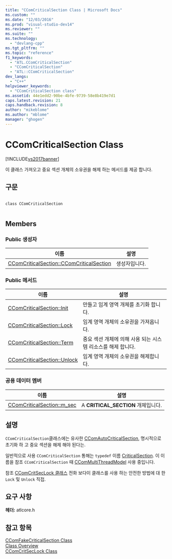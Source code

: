 ```yaml
---
title: "CComCriticalSection Class | Microsoft Docs"
ms.custom: ""
ms.date: "12/03/2016"
ms.prod: "visual-studio-dev14"
ms.reviewer: ""
ms.suite: ""
ms.technology: 
  - "devlang-cpp"
ms.tgt_pltfrm: ""
ms.topic: "reference"
f1_keywords: 
  - "ATL.CComCriticalSection"
  - "CComCriticalSection"
  - "ATL::CComCriticalSection"
dev_langs: 
  - "C++"
helpviewer_keywords: 
  - "CComCriticalSection class"
ms.assetid: 44e1edd2-90be-4bfe-9739-58e8b419e7d1
caps.latest.revision: 21
caps.handback.revision: 8
author: "mikeblome"
ms.author: "mblome"
manager: "ghogen"
---
```

# CComCriticalSection Class
[!INCLUDE[vs2017banner](../../assembler/inline/includes/vs2017banner.md)]

이 클래스 가져오고 중요 섹션 개체의 소유권을 해제 하는 메서드를 제공 합니다.  
  
## 구문  
  
```  
  
class CComCriticalSection  
  
```  
  
## Members  
  
### Public 생성자  
  
|이름|설명|  
|--------|--------|  
|[CComCriticalSection::CComCriticalSection](../Topic/CComCriticalSection::CComCriticalSection.md)|생성자입니다.|  
  
### Public 메서드  
  
|이름|설명|  
|--------|--------|  
|[CComCriticalSection::Init](../Topic/CComCriticalSection::Init.md)|만들고 임계 영역 개체를 초기화 합니다.|  
|[CComCriticalSection::Lock](../Topic/CComCriticalSection::Lock.md)|임계 영역 개체의 소유권을 가져옵니다.|  
|[CComCriticalSection::Term](../Topic/CComCriticalSection::Term.md)|중요 섹션 개체에 의해 사용 되는 시스템 리소스를 해제 합니다.|  
|[CComCriticalSection::Unlock](../Topic/CComCriticalSection::Unlock.md)|임계 영역 개체의 소유권을 해제합니다.|  
  
### 공용 데이터 멤버  
  
|이름|설명|  
|--------|--------|  
|[CComCriticalSection::m\_sec](../Topic/CComCriticalSection::m_sec.md)|A  **CRITICAL\_SECTION** 개체입니다.|  
  
## 설명  
 `CComCriticalSection`클래스에는 유사한  [CComAutoCriticalSection](../../atl/reference/ccomautocriticalsection-class.md), 명시적으로 초기화 하 고 중요 섹션을 해제 해야 된다는.  
  
 일반적으로 사용 `CComCriticalSection` 통해는 `typedef` 이름  [CriticalSection](../Topic/CComMultiThreadModel::CriticalSection.md).  이 이름을 참조 `CComCriticalSection` 때  [CComMultiThreadModel](../../atl/reference/ccommultithreadmodel-class.md) 사용 중입니다.  
  
 참조  [CComCritSecLock 클래스](../../atl/reference/ccomcritseclock-class.md) 전화 보다이 클래스를 사용 하는 안전한 방법에 대 한 `Lock` 및 `Unlock` 직접.  
  
## 요구 사항  
 **헤더:**  atlcore.h  
  
## 참고 항목  
 [CComFakeCriticalSection Class](../../atl/reference/ccomfakecriticalsection-class.md)   
 [Class Overview](../../atl/atl-class-overview.md)   
 [CComCritSecLock Class](../../atl/reference/ccomcritseclock-class.md)